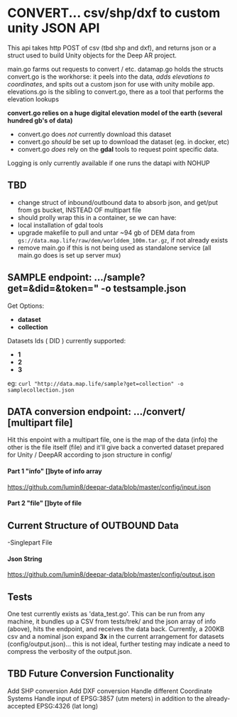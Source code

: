 # CONVERT... csv/shp/dxf to custom unity JSON API

This api takes http POST of csv (tbd shp and dxf), and returns json or a struct used to build Unity objects for the Deep AR project.

main.go farms out requests to convert / etc.
datamap.go holds the structs
convert.go is the workhorse: it peels into the data,  _adds elevations to coordinates_, and spits out a custom json for use with unity mobile app.
elevations.go is the sibling to convert.go, there as a tool that performs the elevation lookups

**convert.go relies on a huge digital elevation model of the earth (several hundred gb's of data)**

- convert.go does _not_ currently download this dataset
- convert.go _should_ be set up to download the dataset (eg. in docker, etc)
- convert.go _does_ rely on the **gdal** tools to request point specific data.

Logging is only currently available if one runs the datapi with NOHUP

## TBD 

- change struct of inbound/outbound data to absorb json, and get/put from gs bucket, INSTEAD OF multipart file
- should prolly wrap this in a container, se we can have:
- local installation of gdal tools
- upgrade makefile to pull and untar ~94 gb of DEM data from `gs://data.map.life/raw/dem/worlddem_100m.tar.gz`, if not already exists
- remove main.go if this is not being used as standalone service (all main.go does is set up server mux)


## SAMPLE endpoint:  .../sample?get=&did=&token=" -o testsample.json

Get Options:
- **dataset**
- **collection**

Datasets Ids ( DID ) currently supported:
- **1**
- **2**
- **3**

eg: ````curl "http://data.map.life/sample?get=collection" -o samplecollection.json````

## DATA conversion endpoint:  .../convert/  [multipart file]

Hit this enpoint with a multipart file, one is the map of the data (info) the other is the file itself (file) and it'll give back a converted dataset prepared for Unity / DeepAR according to json structure in config/

#### Part 1  "info" []byte of info array
https://github.com/lumin8/deepar-data/blob/master/config/input.json

#### Part 2  "file" []byte of file


## Current Structure of OUTBOUND Data
-Singlepart File

#### Json String
https://github.com/lumin8/deepar-data/blob/master/config/output.json


## Tests
One test currently exists as 'data_test.go'.  This can be run from any machine, it bundles up a CSV from tests/trek/ and the json array of info (above), hits the endpoint, and receives the data back.  Currently, a 200KB csv and a nominal json expand **3x** in the current arrangement for datasets (config/output.json)... this is not ideal, further testing may indicate a need to compress the verbosity of the output.json.

## TBD Future Conversion Functionality
Add SHP conversion
Add DXF conversion
Handle different Coordinate Systems
Handle input of EPSG:3857 (utm meters) in addition to the already-accepted EPSG:4326 (lat long)
